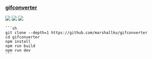 ### [gifconverter](https://github.com/marshallku/gifconverter)

![](https://img.shields.io/github/license/marshallku/gifconverter?style=flat-square) ![](https://img.shields.io/github/last-commit/scillidan/gifconverter/main?label=last%20commit%20(fork)&style=flat-square)
![](https://img.shields.io/badge/GitHub%20Pages-121013?logo=github&logoColor=white)

````{tab} From source
```sh
git clone --depth=1 https://github.com/marshallku/gifconverter
cd gifconverter
npm install
npm run build
npm run dev
```
````